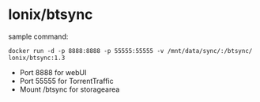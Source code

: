 lonix/btsync
=============

sample command: 
```
docker run -d -p 8888:8888 -p 55555:55555 -v /mnt/data/sync/:/btsync/ lonix/btsync:1.3
```
* Port 8888 for webUI
* Port 55555 for TorrentTraffic
* Mount /btsync for storagearea 
